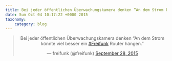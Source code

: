```yaml
---
title: Bei jeder öffentlichen Überwachungskamera denken “An dem Strom könnte viel besser ein #Freifunk Router hängen.”
date: Sun Oct 04 10:17:22 +0000 2015
taxonomy:
    category: blog
---
```

<blockquote class="twitter-tweet" align="center" width="350"><p lang="de" dir="ltr">Bei jeder öffentlichen Überwachungskamera denken “An dem Strom könnte viel besser ein <a href="https://twitter.com/hashtag/Freifunk?src=hash">#Freifunk</a> Router hängen.”</p>&mdash; freifunk (@freifunk) <a href="https://twitter.com/freifunk/status/648469879922786304">September 28, 2015</a></blockquote>
